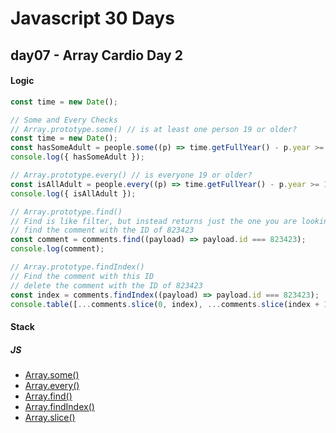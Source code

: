 # Javascript 30 Days

## day07 - Array Cardio Day 2

#### Logic

```js
const time = new Date();
```

```js
// Some and Every Checks
// Array.prototype.some() // is at least one person 19 or older?
const time = new Date();
const hasSomeAdult = people.some((p) => time.getFullYear() - p.year >= 19);
console.log({ hasSomeAdult });
```

```js
// Array.prototype.every() // is everyone 19 or older?
const isAllAdult = people.every((p) => time.getFullYear() - p.year >= 19);
console.log({ isAllAdult });
```

```js
// Array.prototype.find()
// Find is like filter, but instead returns just the one you are looking for
// find the comment with the ID of 823423
const comment = comments.find((payload) => payload.id === 823423);
console.log(comment);
```

```js
// Array.prototype.findIndex()
// Find the comment with this ID
// delete the comment with the ID of 823423
const index = comments.findIndex((payload) => payload.id === 823423);
console.table([...comments.slice(0, index), ...comments.slice(index + 1)]);
```

#### Stack

##### JS

- [Array.some()](https://developer.mozilla.org/zh-TW/docs/Web/JavaScript/Reference/Global_Objects/Array/some)
- [Array.every()](https://developer.mozilla.org/zh-TW/docs/Web/JavaScript/Reference/Global_Objects/Array/every)
- [Array.find()](https://developer.mozilla.org/zh-TW/docs/Web/JavaScript/Reference/Global_Objects/Array/find)
- [Array.findIndex()](https://developer.mozilla.org/zh-TW/docs/Web/JavaScript/Reference/Global_Objects/Array/findIndex)
- [Array.slice()](https://developer.mozilla.org/zh-TW/docs/Web/JavaScript/Reference/Global_Objects/Array/slice)
